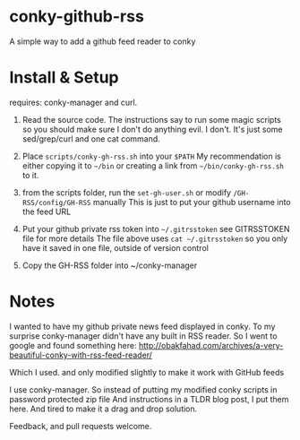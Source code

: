 conky-github-rss
================

A simple way to add a github feed reader to conky


Install & Setup
================

requires: conky-manager and curl.

1. Read the source code. 
The instructions say to run some magic scripts so you should make sure I don't do anything evil.
I don't. It's just some sed/grep/curl and one cat command. 

2. Place ```scripts/conky-gh-rss.sh``` into your ```$PATH```
My recommendation is either copying it to ```~/bin``` or creating a link from ```~/bin/conky-gh-rss.sh``` to it. 

3. from the scripts folder, run the ```set-gh-user.sh``` or modify ```/GH-RSS/config/GH-RSS``` manually
This is just to put your github username into the feed URL

4. Put your github private rss token into ```~/.gitrsstoken``` see GITRSSTOKEN file for more details
The file above uses ```cat ~/.gitrsstoken``` so you only have it saved in one file, outside of version control

5. Copy the GH-RSS folder into ~/conky-manager


Notes
================

I wanted to have my github private news feed displayed in conky.
To my surprise conky-manager didn't have any built in RSS reader.
So I went to google and found something here:
http://obakfahad.com/archives/a-very-beautiful-conky-with-rss-feed-reader/

Which I used. and only modified slightly to make it work with GitHub feeds 

I use conky-manager. So instead of putting my modified conky scripts in password protected zip file
And instructions in a TLDR blog post, I put them here. And tired to make it a drag and drop solution.

Feedback, and pull requests welcome.

